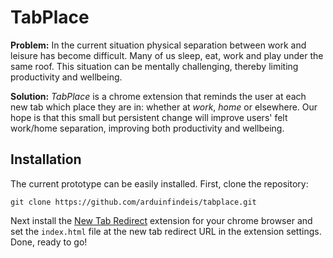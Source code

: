 # TabPlace

**Problem:** In the current situation physical separation between work and leisure has become difficult. Many of us sleep, eat, work and play under the same roof. This situation can be mentally challenging, thereby limiting productivity and wellbeing.

**Solution:** *TabPlace* is a chrome extension that reminds the user at each new tab which place they are in: whether at *work*, *home* or elsewhere. Our hope is that this small but persistent change will improve users' felt work/home separation, improving both productivity and wellbeing.

## Installation

The current prototype can be easily installed. First, clone the repository:

```
git clone https://github.com/arduinfindeis/tabplace.git
```

Next install the [New Tab Redirect](https://chrome.google.com/webstore/detail/new-tab-redirect/) extension for your chrome browser and set the `index.html` file at the new tab redirect URL in the extension settings. Done, ready to go!
